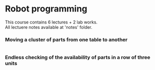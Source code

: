 # Robot programming

This course contains 6 lectures + 2 lab works.  
All lectuere notes available at 'notes' folder.  

### Moving a cluster of parts from one table to another

![]()

### Endless checking of the availability of parts in a row of three units

![]()
